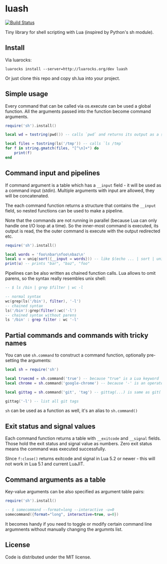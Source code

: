 # luash

[![Build Status](https://travis-ci.org/zserge/luash.svg)](https://travis-ci.org/zserge/luash)

Tiny library for shell scripting with Lua (inspired by Python's sh module).

## Install

Via luarocks:

```
luarocks install --server=http://luarocks.org/dev luash 

```

Or just clone this repo and copy sh.lua into your project.

## Simple usage

Every command that can be called via os.execute can be used a global function.
All the arguments passed into the function become command arguments.

``` lua
require('sh').install()

local wd = tostring(pwd()) -- calls `pwd` and returns its output as a string

local files = tostring(ls('/tmp')) -- calls `ls /tmp`
for f in string.gmatch(files, "[^\n]+") do
	print(f)
end
```

## Command input and pipelines

If command argument is a table which has a `__input` field - it will be used as
a command input (stdin). Multiple arguments with input are allowed, they will
be concatenated.

The each command function returns a structure that contains the `__input`
field, so nested functions can be used to make a pipeline.

Note that the commands are not running in parallel (because Lua can only handle
one I/O loop at a time). So the inner-most command is executed, its output is
read, the the outer command is execute with the output redirected etc.

``` lua
require('sh').install()

local words = 'foo\nbar\nfoo\nbaz\n'
local u = uniq(sort({__input = words})) -- like $(echo ... | sort | uniq)
print(u) -- prints "bar", "baz", "foo"
```

Pipelines can be also written as chained function calls. Lua allows to omit parens, so the syntax really resembles unix shell:

``` lua
-- $ ls /bin | grep $filter | wc -l

-- normal syntax
wc(grep(ls('/bin'), filter), '-l')
-- chained syntax
ls('/bin'):grep(filter):wc('-l')
-- chained syntax without parens
ls '/bin' : grep filter : wc '-l'
```

## Partial commands and commands with tricky names

You can use `sh.command` to construct a command function, optionally
pre-setting the arguments:

``` lua
local sh = require('sh')

local truecmd = sh.command('true') -- because "true" is a Lua keyword
local chrome = sh.command('google-chrome') -- because '-' is an operator

local gittag = sh.command('git', 'tag') -- gittag(...) is same as git('tag', ...)

gittag('-l') -- list all git tags
```

`sh` can be used as a function as well, it's an alias to `sh.command()`

## Exit status and signal values

Each command function returns a table with `__exitcode` and `__signal` fields.
Those hold the exit status and signal value as numbers. Zero exit status means
the command was executed successfully.

SInce `f:close()` returns exitcode and signal in Lua 5.2 or newer - this will
not work in Lua 5.1 and current LuaJIT.

## Command arguments as a table

Key-value arguments can be also specified as argument table pairs:

```lua
require('sh').install()

-- $ somecommand --format=long --interactive -u=0
somecommand({format="long", interactive=true, u=0})
```
It becomes handy if you need to toggle or modify certain command line
argumnents without manually changing the argumnts list.

## License

Code is distributed under the MIT license.
